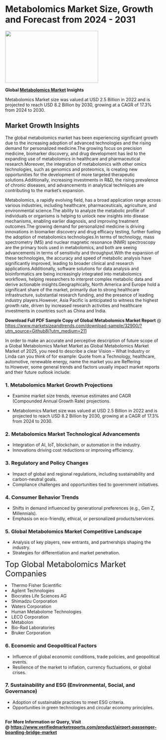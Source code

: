<H1>Metabolomics Market Size, Growth and Forecast from 2024 - 2031</H1><img class="aligncenter size-medium wp-image-584254" src="https://thirdeyenews.in/wp-content/uploads/2024/09/Global-Market-Research-300x168.jpeg" alt="" width="300" height="168" /><p><strong>Global&nbsp;<a href="https://www.marketsizeandtrends.com/download-sample/32900/?utm_source=Github8j?utm_medium=211">Metabolomics Market</a> Insights</strong></p><p>Metabolomics Market size was valued at USD 2.5 Billion in 2022 and is projected to reach USD 8.2 Billion by 2030, growing at a CAGR of 17.3% from 2024 to 2030.</p><p><h2>Market Growth Insights</h2> <p>The global metabolomics market has been experiencing significant growth due to the increasing adoption of advanced technologies and the rising demand for personalized medicine.The growing focus on precision medicine, biomarker discovery, and drug development has led to the expanding use of metabolomics in healthcare and pharmaceutical research.Moreover, the integration of metabolomics with other omics technologies, such as genomics and proteomics, is creating new opportunities for the development of more targeted therapeutic solutions.Additionally, increasing investments in R&D, the rising prevalence of chronic diseases, and advancements in analytical techniques are contributing to the market’s expansion.</p> <p>Metabolomics, a rapidly evolving field, has a broad application range across various industries, including healthcare, pharmaceuticals, agriculture, and environmental science.The ability to analyze the metabolic profile of individuals or organisms is helping to unlock new insights into disease mechanisms, enabling earlier diagnosis, and improving treatment outcomes.The growing demand for personalized medicine is driving innovations in biomarker discovery and drug efficacy testing, further fueling the adoption of metabolomics technologies.In terms of technology, mass spectrometry (MS) and nuclear magnetic resonance (NMR) spectroscopy are the primary tools used in metabolomics, and both are seeing advancements in terms of sensitivity and throughput.With the expansion of these technologies, the accuracy and speed of metabolic analysis have significantly improved, leading to broader clinical and research applications.Additionally, software solutions for data analysis and bioinformatics are being increasingly integrated into metabolomics workflows, helping researchers to interpret complex metabolic data and derive actionable insights.Geographically, North America and Europe hold a significant share of the market, primarily due to strong healthcare infrastructure, substantial research funding, and the presence of leading industry players.However, Asia Pacific is anticipated to witness the highest growth rate, driven by increased research activities and healthcare investments in countries such as China and India.</p> <p><span class=""><strong>Download Full PDF Sample Copy of Global Metabolomics Market Report</strong> @ <a href="https://www.marketsizeandtrends.com/download-sample/32900/?utm_source=Github8j?utm_medium=211" target="_blank">https://www.marketsizeandtrends.com/download-sample/32900/?utm_source=Github8j?utm_medium=211</a></span></p><p>In order to make an accurate and perceptive description of future scope of a Global&nbsp;Metabolomics Market Market as Global&nbsp;Metabolomics Market Market of 2025, you need to describe a clear Vision &ndash; What Industry or Linda can you think of for example: Quote from a Technology, healthcare, automotive, renewable energy, name the market you are Reffering to.However, some general trends and factors usually impact market reports and their future outlook include:</p><h3>1.&nbsp;<strong>Metabolomics Market Growth Projections</strong></h3><ul><li>Examine market size trends, revenue estimates and CAGR (Compounded Annual Growth Rate) projections.</li><li><p>Metabolomics Market size was valued at USD 2.5 Billion in 2022 and is projected to reach USD 8.2 Billion by 2030, growing at a CAGR of 17.3% from 2024 to 2030.</p></li></ul><h3>2.&nbsp;<strong>Metabolomics Market Technological Advancements</strong></h3><ul><li>Integration of AI, IoT, blockchain, or automation in the industry.</li><li>Innovations driving cost reductions or improving efficiency.</li></ul><h3>3.&nbsp;<strong>Regulatory and Policy Changes</strong></h3><ul><li>Impact of global and regional regulations, including sustainability and carbon-neutral goals.</li><li>Compliance challenges and opportunities tied to government initiatives.</li></ul><h3>4.&nbsp;<strong>Consumer Behavior Trends</strong></h3><ul><li>Shifts in demand influenced by generational preferences (e.g., Gen Z, Millennials).</li><li>Emphasis on eco-friendly, ethical, or personalized products/services.</li></ul><h3>5.&nbsp;<strong>Global Metabolomics Market Competitive Landscape</strong></h3><ul><li>Analysis of key players, new entrants, and partnerships shaping the industry.</li><li>Strategies for differentiation and market penetration.</li></ul><p data-pm-slice="1 1 []"><span style="color: inherit; font-family: inherit; font-size: 25px;">Top Global Metabolomics Market Companies</span></p><div class="" data-test-id=""><p><li>Thermo Fisher Scientific</li><li> Agilent Technologies</li><li> Biocrates Life Sciences AG</li><li> Shimadzu Corporation</li><li> Waters Corporation</li><li> Human Metabolome Technologies</li><li> LECO Corporation</li><li> Metabolon</li><li> Bio-Rad Laboratories</li><li> Bruker Corporation</li></p></div><h3>6.&nbsp;<strong>Economic and Geopolitical Factors</strong></h3><ul><li>Influence of global economic conditions, trade policies, and geopolitical events.</li><li>Resilience of the market to inflation, currency fluctuations, or global crises.</li></ul><h3>7.&nbsp;<strong>Sustainability and ESG (Environmental, Social, and Governance)</strong></h3><ul><li>Adoption of sustainable practices to meet ESG criteria.</li><li>Opportunities in green technologies and circular economy principles.</li></ul><h2><strong style="font-size: 14px;">For More Information or Query, Visit @&nbsp;</strong><a style="background-color: #ffffff; font-size: 14px;" href="https://www.marketsizeandtrends.com/report/metabolomics-market/" target="_blank">https://www.verifiedmarketreports.com/product/airport-passenger-boarding-bridge-market</a></h2>